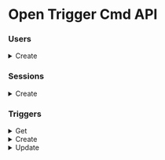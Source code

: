 # Open Trigger Cmd API


### Users

<details>
  <summary>Create</summary>

  - curl:
    ```shell
      curl -kv -H 'Content-Type: application/json' -d '{"email": "root@root.com", "password": "123456"}' -X 'POST' "http://localhost:3333/api/v1/users/" | jq
    ```

  - status_code: 201 Created

  - return:
    ```json
    {
      "id": 11,
      "email": "root@root.com"
    }
    ```
</details>


### Sessions

<details>
  <summary>Create</summary>

  - curl:
    ```shell
      curl -kv -H 'Content-Type: application/json' -d '{"email": "root@root.com", "password": "123456"}' -X 'POST' "http://localhost:3333/api/v1/sessions/" | jq
    ```

  - status_code: 201 Created

  - return:
    ```json
    {
      "user": {
        "email": "root@root.com"
      },
      "token": "eyJhbGciOiJIUzI1NiIsInR5cCI6IkpXVCJ9.eyJpZCI6MTAsImlhdCI6MTU5Nzg4OTYwNiwiZXhwIjoxNTk3ODkzMjA2fQ.fWmdfQWT-6o6lmvWtIp4XofXwUor9GoOASUX9LXgIs4"
    }
    ```
</details>

### Triggers

<details>
  <summary>Get</summary>

  - curl:
    ```shell
      curl -kv -H 'Content-Type: application/json' -H 'authorization: bearer eyJhbGciOiJIUzI1NiIsInR5cCI6IkpXVCJ9.eyJpZCI6MSwiaWF0IjoxNTk4NTY2MzE3LCJleHAiOjE1OTg1Njk5MTd9.liza4XVdSDHQ1c3cGw7qjk1FcsXz0wHKtjcH2kHv8A4' -X 'GET' "http://localhost:3333/api/v1/triggers/" | jq
    ```

    - status_code: 200 Ok

    - return:
      ```json
      [
        {
          "id": 2,
          "name": "testing",
          "command": "sudo apt-get upgrade",
          "voice": "testing",
          "userId": 1,
          "createdAt": "2020-08-25T01:22:41.823Z",
          "updatedAt": "2020-08-25T01:22:41.823Z"
        }
      ]
      ```
</details>

<details>
  <summary>Create</summary>

  - curl:
    ```shell
      curl -kv -H 'Content-Type: application/json' -H 'authorization: bearer eyJhbGciOiJIUzI1NiIsInR5cCI6IkpXVCJ9.eyJpZCI6MSwiaWF0IjoxNTk4MzAxMzEyLCJleHAiOjE1OTgzMDQ5MTJ9.Si37s1JBHJLB1kX2VGKZKRFA2X3jsLDXSIvqD9Is9xk' -d '{ "name": "testing", "voice": "testing", "command": "sudo apt-get upgrade" }' -X 'POST' "http://localhost:3333/api/v1/triggers" | jq
    ```

  - status_code: 201 Created

  - return
    ```json
    {
      "id": 3,
      "name": "testing",
      "voice": "testing",
      "command": "sudo apt-get upgrade",
    }
    ```
</details>

<details>
  <summary>Update</summary>

  - curl:
    ```shell
    curl -kv -H 'Content-Type: application/json' -H 'authorization: bearer eyJhbGciOiJIUzI1NiIsInR5cCI6IkpXVCJ9.eyJpZCI6MSwiaWF0IjoxNTk5MDg1OTY1LCJleHAiOjE1OTkwODk1NjV9.MjjfrROX4vVZoaeu2qhOGmivcRSdwt4n7QyuCnR3jfc' -d '{ "name": "testing", "command": "sudo apt-get upgrade", "voice": "testing" }' -X 'PUT' "http://localhost:3333/api/v1/triggers/2" | jq
    ```

    - status: 202 accepted

    - return:
      ```json
      {  "name": "testing",
        "command": "sudo apt-get upgrade",
        "voice": "testing"
      }
      ```
</details>

